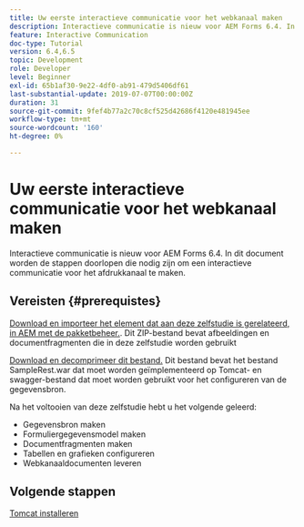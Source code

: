 ```yaml
---
title: Uw eerste interactieve communicatie voor het webkanaal maken
description: Interactieve communicatie is nieuw voor AEM Forms 6.4. In dit document worden de stappen doorlopen die nodig zijn om een interactieve communicatie voor het webkanaal te maken.
feature: Interactive Communication
doc-type: Tutorial
version: 6.4,6.5
topic: Development
role: Developer
level: Beginner
exl-id: 65b1af30-9e22-4df0-ab91-479d5406df61
last-substantial-update: 2019-07-07T00:00:00Z
duration: 31
source-git-commit: 9fef4b77a2c70c8cf525d42686f4120e481945ee
workflow-type: tm+mt
source-wordcount: '160'
ht-degree: 0%

---
```


# Uw eerste interactieve communicatie voor het webkanaal maken

Interactieve communicatie is nieuw voor AEM Forms 6.4. In dit document worden de stappen doorlopen die nodig zijn om een interactieve communicatie voor het afdrukkanaal te maken.

## Vereisten {#prerequistes}

[Download en importeer het element dat aan deze zelfstudie is gerelateerd, in AEM met de pakketbeheer.](assets/gettingstartedassets.zip). Dit ZIP-bestand bevat afbeeldingen en documentfragmenten die in deze zelfstudie worden gebruikt

[Download en decomprimeer dit bestand.](assets/warfileandswaggerfile.zip) Dit bestand bevat het bestand SampleRest.war dat moet worden geïmplementeerd op Tomcat- en swagger-bestand dat moet worden gebruikt voor het configureren van de gegevensbron.

Na het voltooien van deze zelfstudie hebt u het volgende geleerd:

* Gegevensbron maken
* Formuliergegevensmodel maken
* Documentfragmenten maken
* Tabellen en grafieken configureren
* Webkanaaldocumenten leveren

## Volgende stappen

[Tomcat installeren](./partone.md)
